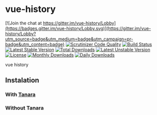 # vue-history

[![Join the chat at https://gitter.im/vue-history/Lobby](https://badges.gitter.im/vue-history/Lobby.svg)](https://gitter.im/vue-history/Lobby?utm_source=badge&utm_medium=badge&utm_campaign=pr-badge&utm_content=badge)
[![Scrutinizer Code Quality](https://scrutinizer-ci.com/g/bantenprov/vue-history/badges/quality-score.png?b=master)](https://scrutinizer-ci.com/g/bantenprov/vue-history/?branch=master)
[![Build Status](https://scrutinizer-ci.com/g/bantenprov/vue-history/badges/build.png?b=master)](https://scrutinizer-ci.com/g/bantenprov/vue-history/build-status/master)
[![Latest Stable Version](https://poser.pugx.org/bantenprov/vue-history/v/stable)](https://packagist.org/packages/bantenprov/vue-history)
[![Total Downloads](https://poser.pugx.org/bantenprov/vue-history/downloads)](https://packagist.org/packages/bantenprov/vue-history)
[![Latest Unstable Version](https://poser.pugx.org/bantenprov/vue-history/v/unstable)](https://packagist.org/packages/bantenprov/vue-history)
[![License](https://poser.pugx.org/bantenprov/vue-history/license)](https://packagist.org/packages/bantenprov/vue-history)
[![Monthly Downloads](https://poser.pugx.org/bantenprov/vue-history/d/monthly)](https://packagist.org/packages/bantenprov/vue-history)
[![Daily Downloads](https://poser.pugx.org/bantenprov/vue-history/d/daily)](https://packagist.org/packages/bantenprov/vue-history)

vue history

## Instalation

### With [Tanara](https://github.com/bantenprov/tanara/)

### Without Tanara
 
